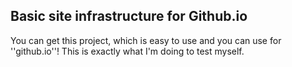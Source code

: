 ## Basic site infrastructure for Github.io

You can get this project, which is easy to use and you can use for ''github.io''!
This is exactly what I'm doing to test myself.

